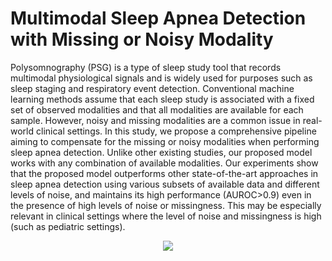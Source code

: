 # Multimodal Sleep Apnea Detection with Missing or Noisy Modality


Polysomnography (PSG) is a type of sleep study tool that records multimodal physiological signals and is widely used for purposes such as sleep staging and respiratory event detection. Conventional machine learning methods assume that each sleep study is associated with a fixed set of observed modalities and that all modalities are available for each sample. However, noisy and missing modalities are a common issue in real-world clinical settings. In this study, we propose a comprehensive pipeline aiming to compensate for the missing or noisy modalities when performing sleep apnea detection. Unlike other existing studies, our proposed model works with any combination of available modalities. Our experiments show that the proposed model outperforms other state-of-the-art approaches in sleep apnea detection using various subsets of available data and different levels of noise, and maintains its high performance (AUROC$>$0.9) even in the presence of high levels of noise or missingness. This may be especially relevant in clinical settings where the level of noise and missingness is high (such as pediatric settings).


<p align="center">
  <img src="https://i.ibb.co/3NJCfy3/Missing-Sleep.jpg)https://i.ibb.co/3NJCfy3/Missing-Sleep.jpg">
</p>
